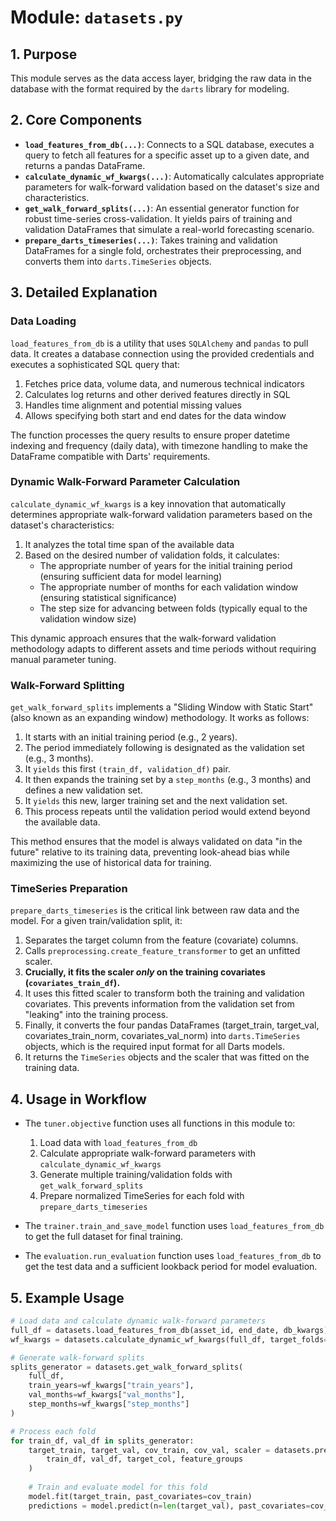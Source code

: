 # Module: `datasets.py`

## 1. Purpose

This module serves as the data access layer, bridging the raw data in the database with the format required by the `darts` library for modeling.

## 2. Core Components

-   **`load_features_from_db(...)`**: Connects to a SQL database, executes a query to fetch all features for a specific asset up to a given date, and returns a pandas DataFrame.
-   **`calculate_dynamic_wf_kwargs(...)`**: Automatically calculates appropriate parameters for walk-forward validation based on the dataset's size and characteristics.
-   **`get_walk_forward_splits(...)`**: An essential generator function for robust time-series cross-validation. It yields pairs of training and validation DataFrames that simulate a real-world forecasting scenario.
-   **`prepare_darts_timeseries(...)`**: Takes training and validation DataFrames for a single fold, orchestrates their preprocessing, and converts them into `darts.TimeSeries` objects.

## 3. Detailed Explanation

### Data Loading
`load_features_from_db` is a utility that uses `SQLAlchemy` and `pandas` to pull data. It creates a database connection using the provided credentials and executes a sophisticated SQL query that:
1. Fetches price data, volume data, and numerous technical indicators
2. Calculates log returns and other derived features directly in SQL
3. Handles time alignment and potential missing values
4. Allows specifying both start and end dates for the data window

The function processes the query results to ensure proper datetime indexing and frequency (daily data), with timezone handling to make the DataFrame compatible with Darts' requirements.

### Dynamic Walk-Forward Parameter Calculation
`calculate_dynamic_wf_kwargs` is a key innovation that automatically determines appropriate walk-forward validation parameters based on the dataset's characteristics:

1. It analyzes the total time span of the available data
2. Based on the desired number of validation folds, it calculates:
   - The appropriate number of years for the initial training period (ensuring sufficient data for model learning)
   - The appropriate number of months for each validation window (ensuring statistical significance)
   - The step size for advancing between folds (typically equal to the validation window size)

This dynamic approach ensures that the walk-forward validation methodology adapts to different assets and time periods without requiring manual parameter tuning.

### Walk-Forward Splitting
`get_walk_forward_splits` implements a "Sliding Window with Static Start" (also known as an expanding window) methodology. It works as follows:
1.  It starts with an initial training period (e.g., 2 years).
2.  The period immediately following is designated as the validation set (e.g., 3 months).
3.  It `yields` this first `(train_df, validation_df)` pair.
4.  It then expands the training set by a `step_months` (e.g., 3 months) and defines a new validation set.
5.  It `yields` this new, larger training set and the next validation set.
6.  This process repeats until the validation period would extend beyond the available data.

This method ensures that the model is always validated on data "in the future" relative to its training data, preventing look-ahead bias while maximizing the use of historical data for training.

### TimeSeries Preparation
`prepare_darts_timeseries` is the critical link between raw data and the model. For a given train/validation split, it:
1.  Separates the target column from the feature (covariate) columns.
2.  Calls `preprocessing.create_feature_transformer` to get an unfitted scaler.
3.  **Crucially, it fits the scaler *only* on the training covariates (`covariates_train_df`).**
4.  It uses this fitted scaler to transform both the training and validation covariates. This prevents information from the validation set from "leaking" into the training process.
5.  Finally, it converts the four pandas DataFrames (target_train, target_val, covariates_train_norm, covariates_val_norm) into `darts.TimeSeries` objects, which is the required input format for all Darts models.
6.  It returns the `TimeSeries` objects and the scaler that was fitted on the training data.

## 4. Usage in Workflow

-   The `tuner.objective` function uses all functions in this module to:
    1. Load data with `load_features_from_db`
    2. Calculate appropriate walk-forward parameters with `calculate_dynamic_wf_kwargs`
    3. Generate multiple training/validation folds with `get_walk_forward_splits`
    4. Prepare normalized TimeSeries for each fold with `prepare_darts_timeseries`

-   The `trainer.train_and_save_model` function uses `load_features_from_db` to get the full dataset for final training.

-   The `evaluation.run_evaluation` function uses `load_features_from_db` to get the test data and a sufficient lookback period for model evaluation.

## 5. Example Usage

```python
# Load data and calculate dynamic walk-forward parameters
full_df = datasets.load_features_from_db(asset_id, end_date, db_kwargs)
wf_kwargs = datasets.calculate_dynamic_wf_kwargs(full_df, target_folds=5)

# Generate walk-forward splits
splits_generator = datasets.get_walk_forward_splits(
    full_df,
    train_years=wf_kwargs["train_years"],
    val_months=wf_kwargs["val_months"],
    step_months=wf_kwargs["step_months"]
)

# Process each fold
for train_df, val_df in splits_generator:
    target_train, target_val, cov_train, cov_val, scaler = datasets.prepare_darts_timeseries(
        train_df, val_df, target_col, feature_groups
    )
    
    # Train and evaluate model for this fold
    model.fit(target_train, past_covariates=cov_train)
    predictions = model.predict(n=len(target_val), past_covariates=cov_val)
```
